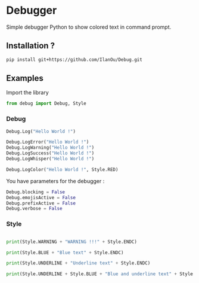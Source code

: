 # Debugger

Simple debugger Python to show colored text in command prompt.

## Installation ?

```bash
pip install git+https://github.com/IlanOu/Debug.git
```

## Examples

Import the library

```py
from debug import Debug, Style
```

### Debug

```py
Debug.Log("Hello World !")

Debug.LogError("Hello World !")
Debug.LogWarning("Hello World !")
Debug.LogSuccess("Hello World !")
Debug.LogWhisper("Hello World !")

Debug.LogColor("Hello World !", Style.RED)
```

You have parameters for the debugger :

```py
Debug.blocking = False
Debug.emojisActive = False
Debug.prefixActive = False
Debug.verbose = False
```

### Style

```py

print(Style.WARNING + "WARNING !!!" + Style.ENDC)

print(Style.BLUE + "Blue text" + Style.ENDC)

print(Style.UNDERLINE + "Underline text" + Style.ENDC)

print(Style.UNDERLINE + Style.BLUE + "Blue and underline text" + Style.ENDC)

```
